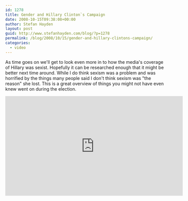```yaml
---
id: 1278
title: Gender and Hillary Clinton`s Campaign
date: 2008-10-15T09:38:08+00:00
author: Stefan Hayden
layout: post
guid: http://www.stefanhayden.com/blog/?p=1278
permalink: /blog/2008/10/15/gender-and-hillary-clintons-campaign/
categories:
  - video
---
```

As time goes on we'll get to look even more in to how the media's coverage of Hillary was sexist. Hopefully it can be researched enough that it might be better next time around. While I do think sexism was a problem and was horrified by the things many people said I don't think sexism was "the reason" she lost. This is a great overview of things you might not have even knew went on during the election.

<iframe width="560" height="315" src="http://www.youtube.com/embed/mM-ixC_vGbA&hl=en&fs=1" title="YouTube video player" frameborder="0" allow="accelerometer; autoplay; clipboard-write; encrypted-media; gyroscope; picture-in-picture" allowfullscreen></iframe>
